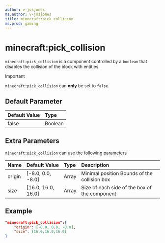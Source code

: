 ```yaml
---
author: v-josjones
ms.author: v-josjones
title: minecraft:pick_collision
ms.prod: gaming
---
```


# minecraft:pick_collision

`minecraft:pick_collision` is a component controlled by a `boolean` that disables the collision of the block with entities.

> [!IMPORTANT]
> `minecraft:pick_collision` can **only** be set to `false`.

## Default Parameter

|Default Value|Type |
|:----|:----|
|false| Boolean|

## Extra Parameters

`minecraft:pick_collision` can use the following parameters

|Name |Default Value  |Type  |Description  |
|:----------|:----------|:----------|:----------|
|origin| [-8.0, 0.0, -8.0]| Array| Minimal position Bounds of the collision box |
|size| [16.0, 16.0, 16.0]| Array| Size of each side of the box of the component |

## Example

```json
"minecraft:pick_collision":{
    "origin": [-8.0, 0.0, -8.0],
    "size": [16.0,16.0,16.0]
}
```
